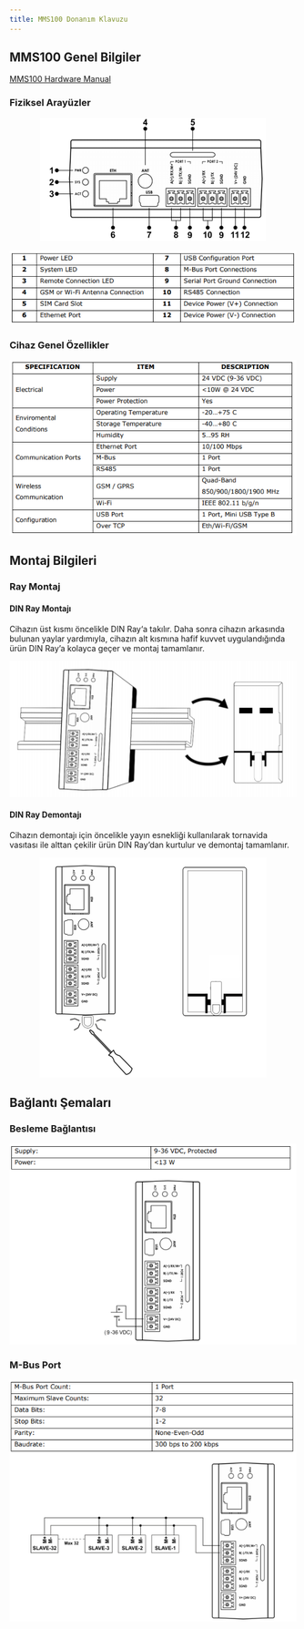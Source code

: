 ```yaml
---
title: MMS100 Donanım Klavuzu
---
```

## MMS100 Genel Bilgiler

[MMS100 Hardware Manual](https://www.mikrodev.com/en/docs/MbusModbusGateway/hardware_manual/MIKRODEV_HM_MMS100_en.pdf)

### Fiziksel Arayüzler

<center>

![gateway-MMS100-hardware-01](/img/gateway-MMS100-hardware-01.png)

</center>

<center>

![gateway-MMS100-hardware-02](/img/gateway-MMS100-hardware-02.png)

</center>

### Cihaz Genel Özellikler

<center>

![gateway-MMS100-hardware-03](/img/gateway-MMS100-hardware-03.png)

</center>

## Montaj Bilgileri

### Ray Montaj

#### DIN Ray Montajı

Cihazın üst kısmı öncelikle DIN Ray‘a takılır. Daha sonra cihazın arkasında bulunan yaylar
yardımıyla, cihazın alt kısmına hafif kuvvet uygulandığında ürün DIN Ray’a kolayca geçer
ve montaj tamamlanır.

<center>

![gateway-MMS100-hardware-04](/img/gateway-MMS100-hardware-04.png)

</center>

#### DIN Ray Demontajı
Cihazın demontajı için öncelikle yayın esnekliği kullanılarak tornavida vasıtası ile alttan
çekilir ürün DIN Ray’dan kurtulur ve demontaj tamamlanır.

<center>

![gateway-mbs100-hardware-05](/img/gateway-mbs100-hardware-05.png)

</center>

## Bağlantı Şemaları

### Besleme Bağlantısı

<center>

![gateway-MMS100-hardware-06](/img/gateway-MMS100-hardware-06.png)

</center>

### M-Bus Port

<center>

![gateway-MMS100-hardware-07](/img/gateway-MMS100-hardware-07.png)

</center>
